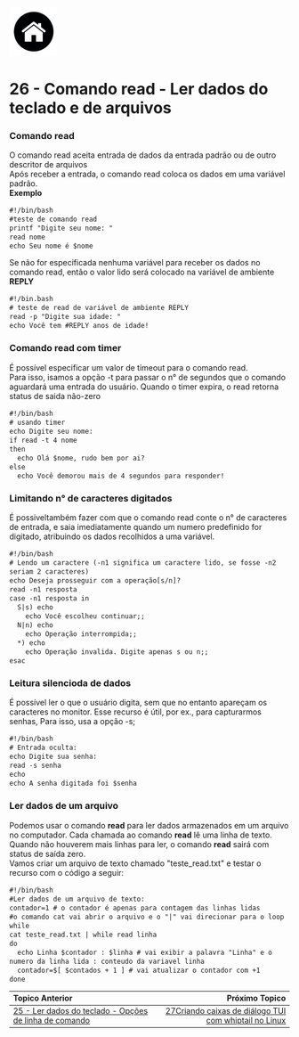 [![N|Solid](Imagens/Home.jpeg "Ir para Home")](/README.md/)

# 26 - Comando read - Ler dados do teclado e de arquivos

### Comando read

O comando read aceita entrada de dados da entrada padrão ou de outro descritor de arquivos   
Após receber a entrada, o comando read coloca os dados em uma variável padrão.  
**Exemplo**
```
#!/bin/bash
#teste de comando read
printf "Digite seu nome: "
read nome
echo Seu nome é $nome
```

Se não for especificada nenhuma variável para receber os dados no comando read, então o valor lido será colocado na variável de ambiente **REPLY**
```
#!/bin.bash
# teste de read de variável de ambiente REPLY
read -p "Digite sua idade: "
echo Você tem #REPLY anos de idade!
```

### Comando read com timer

É possível especificar um valor de timeout para o comando read.  
Para isso, isamos a opção -t para passar o n° de segundos que o comando aguardará uma entrada do usuário. Quando o timer expira, o read retorna status de saida não-zero   
```
#!/bin/bash
# usando timer
echo Digite seu nome: 
if read -t 4 nome
then
  echo Olá $nome, rudo bem por ai?
else
  echo Você demorou mais de 4 segundos para responder!
```
### Limitando n° de caracteres digitados

É possiveltambém fazer com que o comando read conte o n° de caracteres de entrada, e saia imediatamente quando um numero predefinido for digitado, atribuindo os dados recolhidos a uma variável.   
```
#!/bin/bash
# Lendo um caractere (-n1 significa um caractere lido, se fosse -n2 seriam 2 caracteres)
echo Deseja prosseguir com a operação[s/n]?
read -n1 resposta
case -n1 resposta in
  S|s) echo
    echo Você escolheu continuar;;
  N|n) echo
    echo Operação interrompida;;
  *) echo
    echo Operação invalida. Digite apenas s ou n;;
esac
```
### Leitura silencioda de dados
É possível ler o que o usuário digita, sem que no entanto apareçam os caracteres no monitor. Esse recurso é útil, por ex., para capturarmos senhas, Para isso, usa a opção -s;
```
#!/bin/bash
# Entrada oculta:
echo Digite sua senha:
read -s senha
echo
echo A senha digitada foi $senha
```
### Ler dados de um arquivo
Podemos usar o comando **read** para ler dados armazenados em um arquivo no computador. Cada chamada ao comando **read** lê uma linha de texto. Quando não houverem mais linhas para ler, o comando **read** sairá com status de saída zero.  
Vamos criar um arquivo de texto chamado "teste_read.txt" e testar o recurso com o código a seguir:
```
#!/bin/bash
#Ler dados de um arquivo de texto:
contador=1 # o contador é apenas para contagem das linhas lidas
#o comando cat vai abrir o arquivo e o "|" vai direcionar para o loop while
cat teste_read.txt | while read linha
do
  echo Linha $contador : $linha # vai exibir a palavra "Linha" e o numero da linha lida : conteudo da variavel linha
  contador=$[ $contados + 1 ] # vai atualizar o contador com +1
done
```


|Topico Anterior|Próximo Topico|
|:---|---:|
|[25 - Ler dados do teclado - Opções de linha de comando](LerDadosOpDeLinComando.md)|[27Criando caixas de diálogo TUI com whiptail no Linux](CxDeDialogoTUIcomwhiptail.md)|

